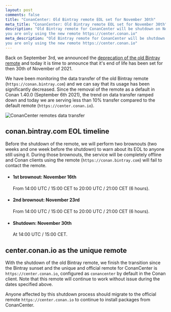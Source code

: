 ```yaml
---
layout: post
comments: false
title: "ConanCenter: Old Bintray remote EOL set for November 30th"
meta_title: "ConanCenter: Old Bintray remote EOL set for November 30th"
description: "Old Bintray remote for ConanCenter will be shutdown on November 30th, make sure
you are only using the new remote https://center.conan.io"
meta_description: "Old Bintray remote for ConanCenter will be shutdown on November 30th, make sure
you are only using the new remote https://center.conan.io"
---
```


Back on September 3rd, we announced the [deprecation of the old Bintray remote](https://blog.conan.io/2021/09/03/conancenter-declare-bintray-obsolete.html)
and today it is time to announce that it's end of life has been set for then 30th of November of 2021.

We have been monitoring the data transfer of the old Bintray remote (`https://conan.bintray.com`) and we can say
that its usage has been significantly decreased. Since the removal of the remote as a default in Conan 1.40.0 (September 6th 2021), the trend on data transfer ramped down and today we are serving less than 10% transfer compared to the default remote (`https://center.conan.io`).

<p class="centered">
    <img src="{{ site.url }}/assets/post_images/2021-10-28/conancenter-data-transfer.png" align="center" alt="ConanCenter remotes data transfer"/>
</p>

## conan.bintray.com EOL timeline

Before the shutdown of the remote, we will perform two brownouts (two weeks and one week before the shutdown) to warn
about its EOL to anyone still using it. During those brownouts, the service will be completely offline and Conan clients using the remote (`https://conan.bintray.com`) will fail to contact the remote.

- #### 1st brownout: November 16th

  From 14:00 UTC / 15:00 CET to 20:00 UTC / 21:00 CET (6 hours).

- #### 2nd brownout: November 23rd

  From 14:00 UTC / 15:00 CET to 20:00 UTC / 21:00 CET (6 hours).

- #### Shutdown: November 30th

  At 14:00 UTC / 15:00 CET.

## center.conan.io as the unique remote

With the shutdown of the old Bintray remote, we finish the transition since the Bintray sunset and the unique and official
remote for ConanCenter is `https://center.conan.io`, configured as `conancenter` by default in the Conan client. Note that this
remote will continue to work without issue during the dates specified above.

Anyone affected by this shutdown process should migrate to the official remote `https://center.conan.io` to continue to
install packages from ConanCenter.
